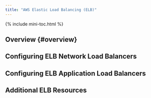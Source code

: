```yaml
---
title: "AWS Elastic Load Balancing (ELB)"
---
```


{% include mini-toc.html %}

## Overview {#overview}

## Configuring ELB Network Load Balancers

## Configuring ELB Application Load Balancers

## Additional ELB Resources
